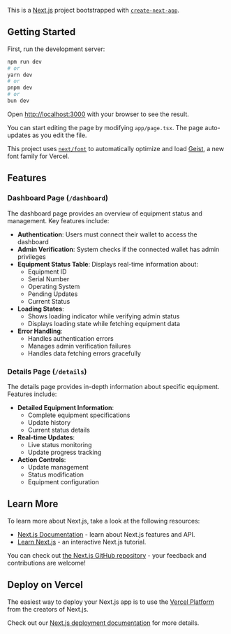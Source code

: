 This is a [Next.js](https://nextjs.org) project bootstrapped with [`create-next-app`](https://nextjs.org/docs/app/api-reference/cli/create-next-app).

## Getting Started

First, run the development server:

```bash
npm run dev
# or
yarn dev
# or
pnpm dev
# or
bun dev
```

Open [http://localhost:3000](http://localhost:3000) with your browser to see the result.

You can start editing the page by modifying `app/page.tsx`. The page auto-updates as you edit the file.

This project uses [`next/font`](https://nextjs.org/docs/app/building-your-application/optimizing/fonts) to automatically optimize and load [Geist](https://vercel.com/font), a new font family for Vercel.

## Features

### Dashboard Page (`/dashboard`)
The dashboard page provides an overview of equipment status and management. Key features include:

- **Authentication**: Users must connect their wallet to access the dashboard
- **Admin Verification**: System checks if the connected wallet has admin privileges
- **Equipment Status Table**: Displays real-time information about:
  - Equipment ID
  - Serial Number
  - Operating System
  - Pending Updates
  - Current Status
- **Loading States**: 
  - Shows loading indicator while verifying admin status
  - Displays loading state while fetching equipment data
- **Error Handling**:
  - Handles authentication errors
  - Manages admin verification failures
  - Handles data fetching errors gracefully

### Details Page (`/details`)
The details page provides in-depth information about specific equipment. Features include:

- **Detailed Equipment Information**:
  - Complete equipment specifications
  - Update history
  - Current status details
- **Real-time Updates**:
  - Live status monitoring
  - Update progress tracking
- **Action Controls**:
  - Update management
  - Status modification
  - Equipment configuration



## Learn More

To learn more about Next.js, take a look at the following resources:

- [Next.js Documentation](https://nextjs.org/docs) - learn about Next.js features and API.
- [Learn Next.js](https://nextjs.org/learn) - an interactive Next.js tutorial.

You can check out [the Next.js GitHub repository](https://github.com/vercel/next.js) - your feedback and contributions are welcome!

## Deploy on Vercel

The easiest way to deploy your Next.js app is to use the [Vercel Platform](https://vercel.com/new?utm_medium=default-template&filter=next.js&utm_source=create-next-app&utm_campaign=create-next-app-readme) from the creators of Next.js.

Check out our [Next.js deployment documentation](https://nextjs.org/docs/app/building-your-application/deploying) for more details.
